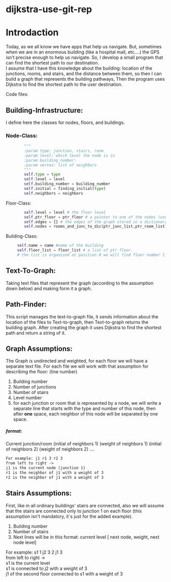 # dijkstra-use-git-rep

# Introdaction
Today, as we all know we have apps that help us navigate.
But, sometimes when we are in an enormous building (like a hospital mall, etc.…) the GPS isn’t precise enough to help us navigate.
So, I develop a small program that can find the shortest path to our destination.\
I assume that I have this knowledge about the building: location of the junctions, rooms, and stairs, and the distance between them, so then I can build a graph that represents the building pathways, Then the program uses Dijkstra to find the shortest path to the user destination.

Code files:

## Building-Infrastructure:
I define here the classes for nodes, floors, and buildings. 

### Node-Class:
```python
        """
        :param type: junction, stairs, room
        :param level: which level the node is in
        :param building_number:
        :param vertex: list of neighbors
        """
        self.type = type
        self.level = level
        self.building_number = building_number
        self.initial = finding_initial(type)
        self.neighbors = neighbors
```

Floor-Class:
```python
        self.level = level # the floor level
        self.ptr_floor = ptr_floor # a pointer to one of the nodes (usually junction number 1)
        self.edges = {} # the edges of the graph stored in a dictionary (initial, weight)
        self.nodes = rooms_and_junc_to_dic(ptr_junc_list,ptr_room_list) #the nodes of the floor (junction stairs and room)
```

Building-Class:
```python 
     self.name = name #name of the building
     self.floor_list = floor_list # a list of ptr floor.
     # the list is organized at position 0 we will find floor number 1 and so on.
```

## Text-To-Graph:

Taking text files that represent the graph (according to the assumption down below) and making form it a graph.

## Path-Finder:

This script manages the text-to-graph file, it sends information about the location of the files to Text-to-graph, then Text-to-graph returns the building graph. After creating the graph it uses Dijkstra to find the shortest path and return a string of it.

## Graph Assumptions:

The Graph is undirected and weighted, for each floor we will have a separate text file. For each file we will work with that assumption for describing the floor: 
(line number)
1)	Building number
2)	Number of junctions
3)	Number of stairs
4)	Level number
5)	for each junction or room that is represented by a node, we will write a separate line that starts with the type and number of this node, 
then after **one** space, each neighbor of this node will be separated by one space.
##### format:
Current junction/room (initial of neighbors 1) (weight of neighbors 1) (initial of neighbors 2) (weight of neighbors 2) ….
```diff
For example: j1 r1 3 r2 3
from left to right ->
j1 is the current node (junction 1)
r1 is the neighbor of j1 with a weight of 3
r2 is the neighbor of j1 with a weight of 3
```
## Stairs Assumptions:

First, like in all ordinary buildings' stairs are connected, also we will assume that the stairs are connected only to junction 1 on each floor (this assumption isn't mandatory, it`s just for the added example).

1)	Building number
2)	Number of stairs 
3)	Next lines will be in this format: current level [ next node, weight, next node level]

For example: s1 1 j2 3 2 j1 3 \
from left to right -> \
s1 is the current level \
s1 is connected to j2 with a weight of 3 \
j1 of the second floor connected to s1 with a weight of 3
